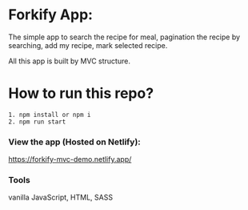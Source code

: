 # Forkify App:

The simple app to search the recipe for meal, pagination the recipe by searching, add my recipe, mark selected recipe.

All this app is built by MVC structure.

# How to run this repo?

```
1. npm install or npm i
2. npm run start

```

### View the app (Hosted on Netlify):

https://forkify-mvc-demo.netlify.app/

### Tools

vanilla JavaScript, HTML, SASS
